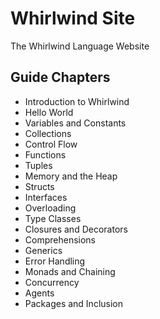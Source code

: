 # Whirlwind Site

The Whirlwind Language Website

## Guide Chapters

- Introduction to Whirlwind
- Hello World
- Variables and Constants
- Collections
- Control Flow
- Functions
- Tuples
- Memory and the Heap
- Structs
- Interfaces
- Overloading
- Type Classes
- Closures and Decorators
- Comprehensions
- Generics
- Error Handling
- Monads and Chaining
- Concurrency
- Agents
- Packages and Inclusion